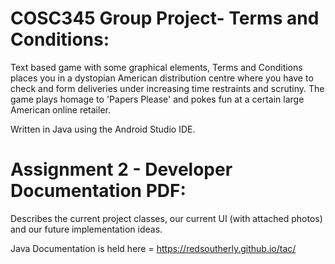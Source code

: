 # COSC345 Group Project- Terms and Conditions:
Text based game with some graphical elements, Terms and Conditions places you in a dystopian American distribution centre where you have to check and form deliveries under increasing time restraints and scrutiny. The game plays homage to 'Papers Please' and pokes fun at a certain large American online retailer.

Written in Java using the Android Studio IDE.

# Assignment 2 - Developer Documentation PDF: 
Describes the current project classes, our current UI (with attached photos) and our future implementation ideas.

Java Documentation is held here = https://redsoutherly.github.io/tac/
